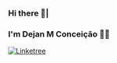 ### Hi there 👾|

### I'm Dejan M Conceição 🐱‍👤
<!--
**dejanmc/dejanmc** is a ✨ _special_ ✨ repository because its `README.md` (this file) appears on your GitHub profile.

Here are some ideas to get you started:

- 🔭 I’m currently working on ...
- 🌱 I’m currently learning ...
- 👯 I’m looking to collaborate on ...
- 🤔 I’m looking for help with ...
- 💬 Ask me about ...
- 📫 How to reach me: ...
- 😄 Pronouns: ...
- ⚡ Fun fact: ...

<div>

  <img height="180em" src="https://github-readme-stats.vercel.app/api?username=dejanmc&show_icons=true&theme=algolia"/>
 <img height="180em" src="https://github-readme-stats.vercel.app/api/top-langs/?username=dejanmc&layout=compact&theme=algolia"/>
  
</div>
-->
[![Linketree](https://img.shields.io/badge/linktree-39E09B?style=for-the-badge&logo=linktree&logoColor=white)](https://linktr.ee/dejanmconceicao)
<!-- [![LinkedIn](https://img.shields.io/badge/LinkedIn-0077B5?style=for-the-badge&logo=linkedin&logoColor=white)](www.linkedin.com/in/dejanmconceicao)
[![Academia](https://img.shields.io/badge/Academia-fff?style=for-the-badge&logo=academia&logoColor=black)](https://ufpa.academia.edu/dejanmconceicao/)
[![Twitter](https://img.shields.io/badge/Twitter-1DA1F2?style=for-the-badge&logo=twitter&logoColor=white)](https://twitter.com/DeJaNMc)
